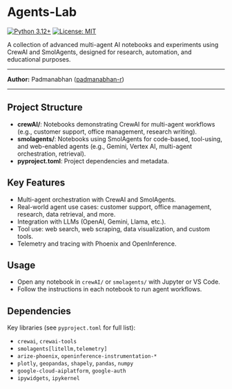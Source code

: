 # Agents-Lab

[![Python 3.12+](https://img.shields.io/badge/python-3.12%2B-blue.svg)](https://www.python.org/downloads/release/python-3120/) [![License: MIT](https://img.shields.io/badge/License-MIT-yellow.svg)](https://opensource.org/licenses/MIT)

A collection of advanced multi-agent AI notebooks and experiments using CrewAI and SmolAgents, designed for research, automation, and educational purposes.

---

**Author:** Padmanabhan  ([padmanabhan-r](https://github.com/padmanabhan-r))

---

## Project Structure

- **crewAI/**: Notebooks demonstrating CrewAI for multi-agent workflows (e.g., customer support, office management, research writing).
- **smolagents/**: Notebooks using SmolAgents for code-based, tool-using, and web-enabled agents (e.g., Gemini, Vertex AI, multi-agent orchestration, retrieval).
- **pyproject.toml**: Project dependencies and metadata.

## Key Features

- Multi-agent orchestration with CrewAI and SmolAgents.
- Real-world agent use cases: customer support, office management, research, data retrieval, and more.
- Integration with LLMs (OpenAI, Gemini, Llama, etc.).
- Tool use: web search, web scraping, data visualization, and custom tools.
- Telemetry and tracing with Phoenix and OpenInference.


## Usage

- Open any notebook in `crewAI/` or `smolagents/` with Jupyter or VS Code.
- Follow the instructions in each notebook to run agent workflows.

## Dependencies

Key libraries (see `pyproject.toml` for full list):

- `crewai`, `crewai-tools`
- `smolagents[litellm,telemetry]`
- `arize-phoenix`, `openinference-instrumentation-*`
- `plotly`, `geopandas`, `shapely`, `pandas`, `numpy`
- `google-cloud-aiplatform`, `google-auth`
- `ipywidgets`, `ipykernel`
